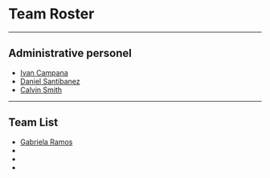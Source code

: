 # Team Roster

***

## Administrative personel

- [Ivan Campana](https://twitter.com/icampana)
- [Daniel Santibanez](https://twitter.com/santibanezdani)
- [Calvin Smith](https://twitter.com/CalvinSedao)


***

## Team List
- [Gabriela Ramos](https://twitter.com/gabrielaraamoss)
-
-
-
